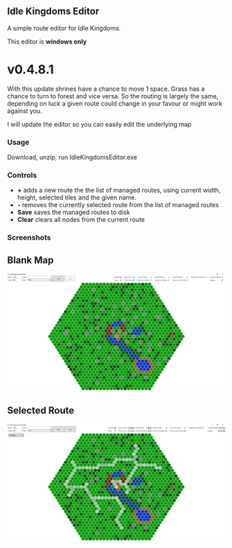 ## Idle Kingdoms Editor

A simple route editor for Idle Kingdoms.

This editor is **windows only**

v0.4.8.1
======

With this update shrines have a chance to move 1 space. Grass has a chance to turn to forest and vice versa. So the routing is largely the same, depending on luck a given route could change in your favour or might work against you.

I will update the editor so you can easily edit the underlying map

### Usage 

Download, unzip, run IdleKingdomsEditor.exe

### Controls

* **\+** adds a new route the the list of managed routes, using current width, height, selected tiles and the given name.
* **\-** removes the currently selected route from the list of managed routes
* **Save** saves the managed routes to disk
* **Clear** clears all nodes from the current route

### Screenshots

Blank Map
---------

![clear map](images/blank.png)

Selected Route
--------------

![selected route map](images/selected.png)